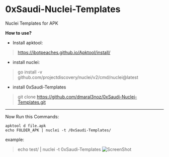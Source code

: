 # 0xSaudi-Nuclei-Templates
Nuclei Templates for APK 

**How to use?**

 - Install apktool: 

> https://ibotpeaches.github.io/Apktool/install/

 - install nuclei: 
> go install -v github.com/projectdiscovery/nuclei/v2/cmd/nuclei@latest

- install 0xSaudi-Templates
> git clone https://github.com/dmaral3noz/0xSaudi-Nuclei-Templates.git

--- 
Now Run this Commands: 

    apktool d file.apk
	echo FOLDER_APK | nuclei -t /0xSaudi-Templates/

example:
> echo test/  | nuclei -t 0xSaudi-Templates
![ScreenShot](https://github.com/dmaral3noz/0xSaudi-Nuclei-Templates/blob/a9179d9df40a17211595a29f09ac5bfd0074c74d/img.png)
